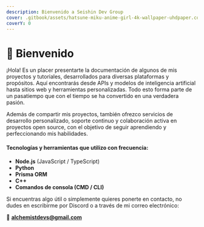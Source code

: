 ```yaml
---
description: Bienvenido a Seishin Dev Group
cover: .gitbook/assets/hatsune-miku-anime-girl-4k-wallpaper-uhdpaper.com-208@5@b.jpg
coverY: 0
---
```


# 👋 Bienvenido

¡Hola! Es un placer presentarte la documentación de algunos de mis proyectos y tutoriales, desarrollados para diversas plataformas y propósitos. Aquí encontrarás desde APIs y modelos de inteligencia artificial hasta sitios web y herramientas personalizadas. Todo esto forma parte de un pasatiempo que con el tiempo se ha convertido en una verdadera pasión.

Además de compartir mis proyectos, también ofrezco servicios de desarrollo personalizado, soporte continuo y colaboración activa en proyectos open source, con el objetivo de seguir aprendiendo y perfeccionando mis habilidades.

#### Tecnologías y herramientas que utilizo con frecuencia:

* **Node.js** (JavaScript / TypeScript)
* **Python**
* **Prisma ORM**
* **C++**
* **Comandos de consola (CMD / CLI)**

Si encuentras algo útil o simplemente quieres ponerte en contacto, no dudes en escribirme por Discord o a través de mi correo electrónico:

📧 **alchemistdevs@gmail.com**
